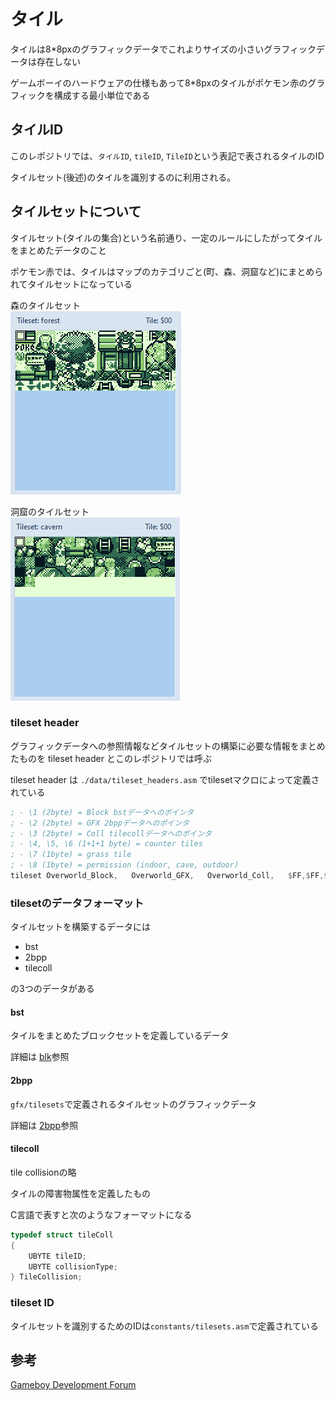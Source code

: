 # タイル

タイルは8*8pxのグラフィックデータでこれよりサイズの小さいグラフィックデータは存在しない

ゲームボーイのハードウェアの仕様もあって8*8pxのタイルがポケモン赤のグラフィックを構成する最小単位である

## タイルID

このレポジトリでは、`タイルID`, `tileID`, `TileID`という表記で表されるタイルのID

タイルセット(後述)のタイルを識別するのに利用される。

## タイルセットについて

タイルセット(タイルの集合)という名前通り、一定のルールにしたがってタイルをまとめたデータのこと

ポケモン赤では、タイルはマップのカテゴリごと(町、森、洞窟など)にまとめられてタイルセットになっている

森のタイルセット  
![forest](../image/tileset.png)  

洞窟のタイルセット  
![cavern](../image/tileset2.png) 

### tileset header

グラフィックデータへの参照情報などタイルセットの構築に必要な情報をまとめたものを tileset header とこのレポジトリでは呼ぶ

tileset header は `./data/tileset_headers.asm` でtilesetマクロによって定義されている

```asm 
; - \1 (2byte) = Block bstデータへのポインタ
; - \2 (2byte) = GFX 2bppデータへのポインタ
; - \3 (2byte) = Coll tilecollデータへのポインタ
; - \4, \5, \6 (1+1+1 byte) = counter tiles
; - \7 (1byte) = grass tile
; - \8 (1byte) = permission (indoor, cave, outdoor)
tileset Overworld_Block,   Overworld_GFX,   Overworld_Coll,   $FF,$FF,$FF, $52, OUTDOOR
```

### tilesetのデータフォーマット

タイルセットを構築するデータには

- bst
- 2bpp
- tilecoll

の3つのデータがある

#### bst

タイルをまとめたブロックセットを定義しているデータ

詳細は [blk](./blk.md)参照

#### 2bpp

`gfx/tilesets`で定義されるタイルセットのグラフィックデータ

詳細は [2bpp](./../2bpp.md)参照

#### tilecoll

tile collisionの略

タイルの障害物属性を定義したもの

C言語で表すと次のようなフォーマットになる

```c
typedef struct tileColl
{
    UBYTE tileID;
    UBYTE collisionType;
} TileCollision;
```

### tileset ID

タイルセットを識別するためのIDは`constants/tilesets.asm`で定義されている

## 参考

[Gameboy Development Forum](https://gbdev.gg8.se/forums/viewtopic.php?id=199)